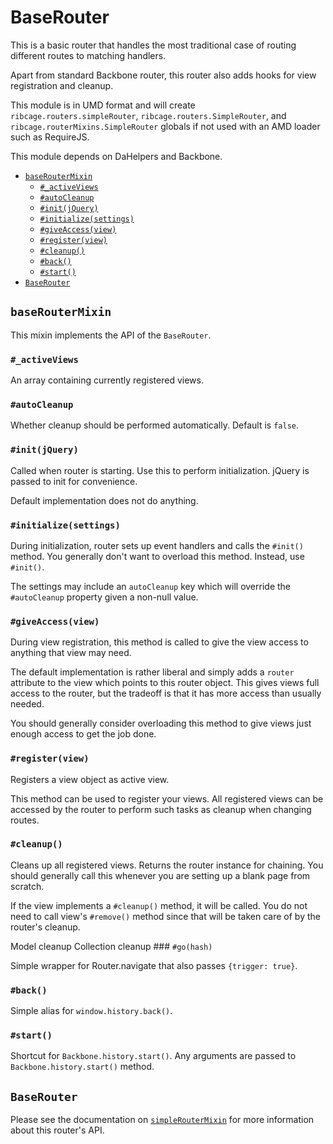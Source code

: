 # <a name="baserouter">BaseRouter</a>

This is a basic router that handles the most traditional case of routing
different routes to matching handlers.

Apart from standard Backbone router, this router also adds hooks for view
registration and cleanup.

This module is in UMD format and will create `ribcage.routers.simpleRouter`,
`ribcage.routers.SimpleRouter`, and `ribcage.routerMixins.SimpleRouter` globals
if not used with an AMD loader such as RequireJS.

This module depends on DaHelpers and Backbone.

 + [`baseRouterMixin`](#baseroutermixin)
   - [`#_activeViews`](#activeviews)
   - [`#autoCleanup`](#autocleanup)
   - [`#init(jQuery)`](#init-jquery)
   - [`#initialize(settings)`](#initialize-settings)
   - [`#giveAccess(view)`](#giveaccess-view)
   - [`#register(view)`](#register-view)
   - [`#cleanup()`](#cleanup)
   - [`#back()`](#back)
   - [`#start()`](#start)
 + [`BaseRouter`](#baserouter)


## <a name="baseroutermixin">`baseRouterMixin`</a>

This mixin implements the API of the `BaseRouter`.

### <a name="activeviews">`#_activeViews`</a>

An array containing currently registered views.

### <a name="autocleanup">`#autoCleanup`</a>

Whether cleanup should be performed automatically. Default is `false`.

### <a name="init-jquery">`#init(jQuery)`</a>

Called when router is starting. Use this to perform initialization. jQuery is
passed to init for convenience.

Default implementation does not do anything.

### <a name="initialize-settings">`#initialize(settings)`</a>

During initialization, router sets up event handlers and calls the `#init()`
method. You generally don't want to overload this method. Instead, use
`#init()`.

The settings may include an `autoCleanup` key which will override the
`#autoCleanup` property given a non-null value.

### <a name="giveaccess-view">`#giveAccess(view)`</a>

During view registration, this method is called to give the view access to
anything that view may need.

The default implementation is rather liberal and simply adds a `router`
attribute to the view which points to this router object. This gives views full
access to the router, but the tradeoff is that it has more access than usually
needed.

You should generally consider overloading this method to give views just enough
access to get the job done.

### <a name="register-view">`#register(view)`</a>

Registers a view object as active view.

This method can be used to register your views. All registered views can be
accessed by the router to perform such tasks as cleanup when changing routes.

### <a name="cleanup">`#cleanup()`</a>

Cleans up all registered views. Returns the router instance for chaining. You
should generally call this whenever you are setting up a blank page from
scratch.

If the view implements a `#cleanup()` method, it will be called. You do not
need to call view's `#remove()` method since that will be taken care of by the
router's cleanup.

Model cleanup Collection cleanup ### `#go(hash)`

Simple wrapper for Router.navigate that also passes `{trigger: true}`.

### <a name="back">`#back()`</a>

Simple alias for `window.history.back()`.

### <a name="start">`#start()`</a>

Shortcut for `Backbone.history.start()`. Any arguments are passed to
`Backbone.history.start()` method.

## <a name="baserouter">`BaseRouter`</a>

Please see the documentation on [`simpleRouterMixin`](#simpleroutermixin) for
more information about this router's API.